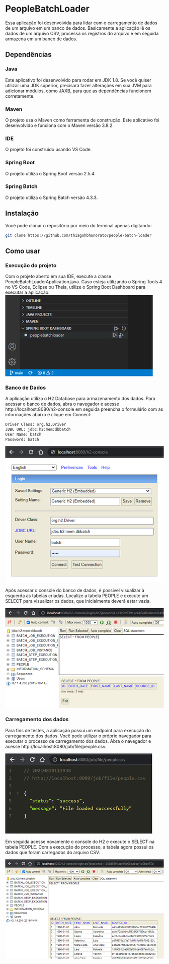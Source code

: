 # PeopleBatchLoader
Essa aplicação foi desenvolvida para lidar com o carregamento de dados de um arquivo em um banco de dados. Basicamente a aplicação lê os dados de um arquivo CSV, processa os registros do arquivo e em seguida armazena em um banco de dados.

## Dependências

### Java
Este aplicativo foi desenvolvido para rodar em JDK 1.8. Se você quiser utilizar uma JDK superior, precisará fazer alterações em sua JVM para adicionar módulos, como JAXB, para que as dependências funcionem corretamente.

### Maven
O projeto usa o Maven como ferramenta de construção. Este aplicativo foi desenvolvido e funciona com o Maven versão 3.8.2.

### IDE
O projeto foi construído usando VS Code.

### Spring Boot
O projeto utiliza o Spring Boot versão 2.5.4.

### Spring Batch
O projeto utiliza o Spring Batch versão 4.3.3.

## Instalação
Você pode clonar o repositório por meio do terminal apenas digitando:
```sh
git clone https://github.com/thiagohbhonorato/people-batch-loader
```
## Como usar

### Execução do projeto
Com o projeto aberto em sua IDE, execute a classe PeopleBatchLoaderApplication.java. Caso esteja utilizando o Spring Tools 4 no VS Code, Eclipse ou Theia, utilize o Spring Boot Dashboard para executar a aplicação.
![springbootdashboard](https://github.com/thiagohbhonorato/people-batch-loader/blob/main/doc/sbd.png "Spring Boot Dashboard")

### Banco de Dados
A aplicação utiliza o H2 Database para armazenamento dos dados. Para acessar o banco de dados, abra o navegador e acesse http://localhost:8080/h2-console em seguida preencha o formulário com as informações abaixo e clique em Connect:
```
Driver Class: org.h2.Driver
JDBC URL: jdbc:h2:mem:dbbatch
User Name: batch
Password: batch
```
![h2console](https://github.com/thiagohbhonorato/people-batch-loader/blob/main/doc/h2console.png "H2 Console")

Após acessar o console do banco de dados, é possível visualizar à esquerda as tabelas criadas. Localize a tabela PEOPLE e execute um SELECT para visualizar os dados, que inicialmente deverá estar vazia.

![table_empty](https://github.com/thiagohbhonorato/people-batch-loader/blob/main/doc/table_empty.png "Tabela PEOPLE")

### Carregamento dos dados
Para fins de testes, a aplicação possui um endpoint para execução do carregamento dos dados. Você pode utilizar o próprio navegador para executar o processo de carregamento dos dados. Abra o navegador e acesse http://localhost:8080/job/file/people.csv.

![execute_job](https://github.com/thiagohbhonorato/people-batch-loader/blob/main/doc/execute_job.png "Execução do carregamento dos dados")

Em seguida acesse novamente o console do H2 e execute o SELECT na tabela PEOPLE. Com a execução do processo, a tabela agora possui os dados que foram carregados do arquivo CSV.

![table_loaded](https://github.com/thiagohbhonorato/people-batch-loader/blob/main/doc/table_loaded.png "Tabela PEOPLE")
